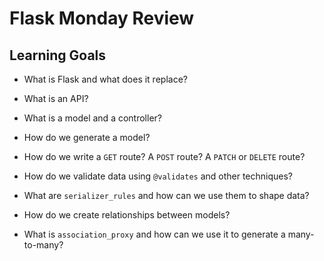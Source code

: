 # Flask Monday Review

## Learning Goals

- What is Flask and what does it replace?

- What is an API?

- What is a model and a controller?

- How do we generate a model?

- How do we write a `GET` route? A `POST` route? A `PATCH` or `DELETE` route?

- How do we validate data using `@validates` and other techniques?

- What are `serializer_rules` and how can we use them to shape data?

- How do we create relationships between models?

- What is `association_proxy` and how can we use it to generate a many-to-many?